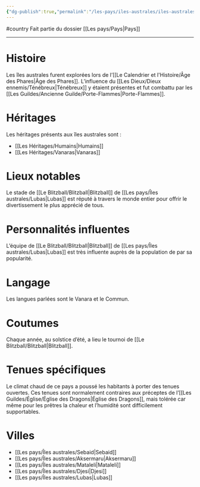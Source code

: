```yaml
---
{"dg-publish":true,"permalink":"/les-pays/iles-australes/iles-australes/"}
---
```


#country
Fait partie du dossier [[Les pays/Pays\|Pays]]

-------

# Histoire
Les îles australes furent explorées lors de l’[[Le Calendrier et l'Histoire/Âge des Phares\|Âge des Phares]]. L’influence du [[Les Dieux/Dieux ennemis/Ténébreux\|Ténébreux]] y étaient présentes et fut combattu par les [[Les Guildes/Ancienne Guilde/Porte-Flammes\|Porte-Flammes]].
# Héritages
Les héritages présents aux îles australes sont :
- [[Les Héritages/Humains\|Humains]]
- [[Les Héritages/Vanaras\|Vanaras]]
# Lieux notables
Le stade de [[Le Blitzball/Blitzball\|Blitzball]] de [[Les pays/Îles australes/Lubas\|Lubas]] est réputé à travers le monde entier pour offrir le divertissement le plus apprécié de tous.
# Personnalités influentes
L’équipe de [[Le Blitzball/Blitzball\|Blitzball]] de [[Les pays/Îles australes/Lubas\|Lubas]] est très influente auprès de la population de par sa popularité.
# Langage
Les langues parlées sont le Vanara et le Commun.
# Coutumes
Chaque année, au solstice d’été, a lieu le tournoi de [[Le Blitzball/Blitzball\|Blitzball]].
# Tenues spécifiques
Le climat chaud de ce pays a poussé les habitants à porter des tenues ouvertes. Ces tenues sont normalement contraires aux préceptes de l’[[Les Guildes/Église/Église des Dragons\|Église des Dragons]], mais tolérée car même pour les prêtres la chaleur et l’humidité sont difficilement supportables.
# Villes
- [[Les pays/Îles australes/Sebaid\|Sebaid]]
- [[Les pays/Îles australes/Aksermaru\|Aksermaru]]
- [[Les pays/Îles australes/Mataleli\|Mataleli]]
- [[Les pays/Îles australes/Djesi\|Djesi]]
- [[Les pays/Îles australes/Lubas\|Lubas]]